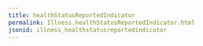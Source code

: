```yaml
---
title: healthStatusReportedIndicator
permalink: Illness.healthStatusReportedIndicator.html
jsonid: illness_healthstatusreportedindicator
---
```


